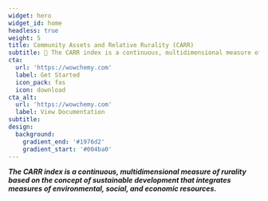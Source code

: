 ```yaml
---
widget: hero
widget_id: home
headless: true
weight: 5
title: Community Assets and Relative Rurality (CARR)
subtitle: 🧱 The CARR index is a continuous, multidimensional measure of rurality based on the concept of sustainable development that integrates measures of environmental, social, and economic resources. 🧱
cta:
  url: 'https://wowchemy.com'
  label: Get Started
  icon_pack: fas
  icon: download
cta_alt:
  url: 'https://wowchemy.com'
  label: View Documentation
subtitle: 
design:
  background:
    gradient_end: '#1976d2'
    gradient_start: '#004ba0'
---
```

***The CARR index is a continuous, multidimensional measure of rurality based on the concept of sustainable development that integrates measures of environmental, social, and economic resources.***
